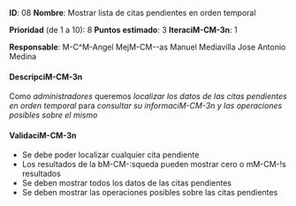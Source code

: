 **ID**: 08
**Nombre**: Mostrar lista de citas pendientes en orden temporal

**Prioridad** (de 1 a 10): 8
**Puntos estimado**: 3
**IteraciM-CM-3n**: 1

**Responsable**: M-C^M-Angel MejM-CM--as
                Manuel Mediavilla
                Jose Antonio Medina

#### DescripciM-CM-3n

Como *administradores* queremos *localizar los datos de las citas
pendientes en orden temporal* para *consultar su informaciM-CM-3n y las operaciones posibles sobre el
mismo*

#### ValidaciM-CM-3n

* Se debe poder localizar cualquier cita pendiente
* Los resultados de la bM-CM-:squeda pueden mostrar cero o mM-CM-!s
resultados
* Se deben mostrar todos los datos de las citas pendientes
* Se deben mostrar las operaciones posibles sobre las citas pendientes

